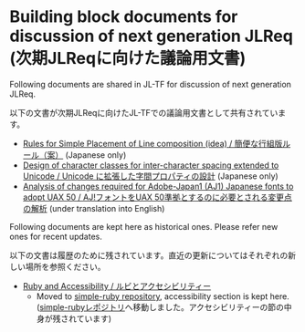 # Building block documents for discussion of next generation JLReq (次期JLReqに向けた議論用文書)

Following documents are shared in JL-TF for discussion of next generation JLReq.

以下の文書が次期JLReqに向けたJL-TFでの議論用文書として共有されています。

- [Rules for Simple Placement of Line composition (idea) / 簡便な行組版ルール（案）](line-composition/) (Japanese only)
- [Design of character classes for inter-character spacing extended to Unicode / Unicode に拡張した字間プロパティの設計](spacing_property/spacing_property) (Japanese only)
- [Analysis of changes required for Adobe-Japan1 (AJ1) Japanese fonts to adopt UAX 50 / AJ!フォントをUAX 50準拠とするのに必要とされる変更点の解析](uax50_analysis/Changes_required_for_AJ1_fonts_to_adopt.md) (under translation into English)

Following documents are kept here as historical ones. Please refer new ones for recent updates.

以下の文書は履歴のために残されています。直近の更新についてはそれぞれの新しい場所を参照ください。

- [Ruby and Accessibility / ルビとアクセシビリティー](simple-ruby/)
  - Moved to [simple-ruby repository](https://github.com/w3c/simple-ruby/), accessibility section is kept here. ([simple-rubyレポジトリ](https://github.com/w3c/simple-ruby/)へ移動しました。アクセシビリティーの節の中身が残されています)
